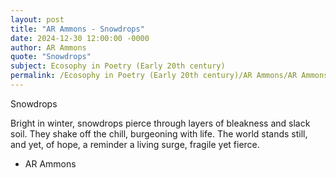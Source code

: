 ```yaml
---
layout: post
title: "AR Ammons - Snowdrops"
date: 2024-12-30 12:00:00 -0000
author: AR Ammons
quote: "Snowdrops"
subject: Ecosophy in Poetry (Early 20th century)
permalink: /Ecosophy in Poetry (Early 20th century)/AR Ammons/AR Ammons - Snowdrops
---
```


Snowdrops

Bright in winter,
snowdrops pierce
through layers
of bleakness
and slack soil.
They shake off
the chill,
burgeoning
with life.
The world stands still,
and yet,
of hope,
a reminder
a living surge,
fragile yet fierce.

- AR Ammons
